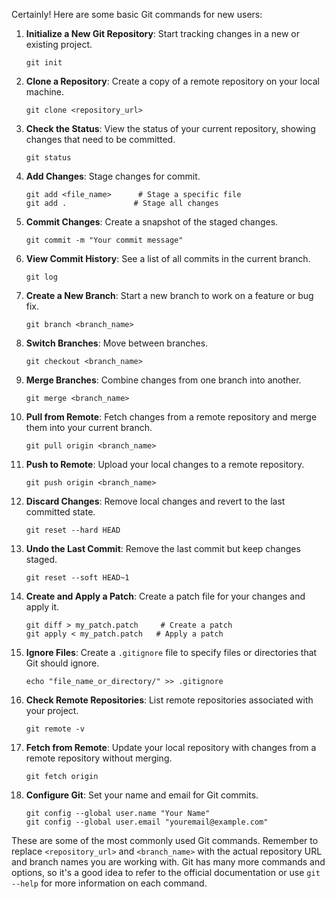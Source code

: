 Certainly! Here are some basic Git commands for new users:

1. **Initialize a New Git Repository**: Start tracking changes in a new or existing project.
   ```
   git init
   ```

2. **Clone a Repository**: Create a copy of a remote repository on your local machine.
   ```
   git clone <repository_url>
   ```

3. **Check the Status**: View the status of your current repository, showing changes that need to be committed.
   ```
   git status
   ```

4. **Add Changes**: Stage changes for commit.
   ```
   git add <file_name>      # Stage a specific file
   git add .               # Stage all changes
   ```

5. **Commit Changes**: Create a snapshot of the staged changes.
   ```
   git commit -m "Your commit message"
   ```

6. **View Commit History**: See a list of all commits in the current branch.
   ```
   git log
   ```

7. **Create a New Branch**: Start a new branch to work on a feature or bug fix.
   ```
   git branch <branch_name>
   ```

8. **Switch Branches**: Move between branches.
   ```
   git checkout <branch_name>
   ```

9. **Merge Branches**: Combine changes from one branch into another.
   ```
   git merge <branch_name>
   ```

10. **Pull from Remote**: Fetch changes from a remote repository and merge them into your current branch.
    ```
    git pull origin <branch_name>
    ```

11. **Push to Remote**: Upload your local changes to a remote repository.
    ```
    git push origin <branch_name>
    ```

12. **Discard Changes**: Remove local changes and revert to the last committed state.
    ```
    git reset --hard HEAD
    ```

13. **Undo the Last Commit**: Remove the last commit but keep changes staged.
    ```
    git reset --soft HEAD~1
    ```

14. **Create and Apply a Patch**: Create a patch file for your changes and apply it.
    ```
    git diff > my_patch.patch     # Create a patch
    git apply < my_patch.patch   # Apply a patch
    ```

15. **Ignore Files**: Create a `.gitignore` file to specify files or directories that Git should ignore.
    ```
    echo "file_name_or_directory/" >> .gitignore
    ```

16. **Check Remote Repositories**: List remote repositories associated with your project.
    ```
    git remote -v
    ```

17. **Fetch from Remote**: Update your local repository with changes from a remote repository without merging.
    ```
    git fetch origin
    ```

18. **Configure Git**: Set your name and email for Git commits.
    ```
    git config --global user.name "Your Name"
    git config --global user.email "youremail@example.com"
    ```

These are some of the most commonly used Git commands. Remember to replace `<repository_url>` and `<branch_name>` with the actual repository URL and branch names you are working with. Git has many more commands and options, so it's a good idea to refer to the official documentation or use `git --help` for more information on each command.
